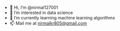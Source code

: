 - 👋 Hi, I’m @nirmal127001
- 👀 I’m interested in data science
- 🌱 I’m currently learning machine learning algorithms
- 📫 Mail me at nirmalkr805@gmail.com

<!---
nirmal127001/nirmal127001 is a ✨ special ✨ repository because its `README.md` (this file) appears on your GitHub profile.
You can click the Preview link to take a look at your changes.
--->
